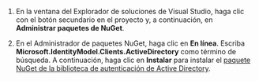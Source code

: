 1. En la ventana del Explorador de soluciones de Visual Studio, haga clic con el botón secundario en el proyecto y, a continuación, en **Administrar paquetes de NuGet**.

2. En el Administrador de paquetes NuGet, haga clic en **En línea**. Escriba **Microsoft.IdentityModel.Clients.ActiveDirectory** como término de búsqueda. A continuación, haga clic en **Instalar** para instalar el [paquete NuGet de la biblioteca de autenticación de Active Directory].

[paquete NuGet de la biblioteca de autenticación de Active Directory]: http://www.nuget.org/packages/Microsoft.IdentityModel.Clients.ActiveDirectory
<!--HONumber=54-->